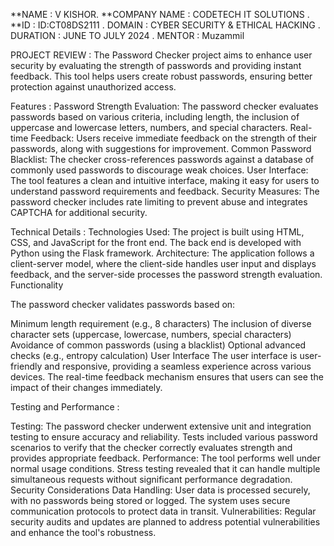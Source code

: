 **NAME : V KISHOR.
**COMPANY NAME : CODETECH IT SOLUTIONS .
**ID : ID:CT08DS2111 .
DOMAIN : CYBER SECURITY & ETHICAL HACKING .
DURATION : JUNE TO JULY 2024 .
MENTOR : Muzammil 

PROJECT REVIEW :
The Password Checker project aims to enhance user security by evaluating the strength of passwords and providing instant feedback. This tool helps users create robust passwords, ensuring better protection against unauthorized access.

Features :
Password Strength Evaluation: The password checker evaluates passwords based on various criteria, including length, the inclusion of uppercase and lowercase letters, numbers, and special characters.
Real-time Feedback: Users receive immediate feedback on the strength of their passwords, along with suggestions for improvement.
Common Password Blacklist: The checker cross-references passwords against a database of commonly used passwords to discourage weak choices.
User Interface: The tool features a clean and intuitive interface, making it easy for users to understand password requirements and feedback.
Security Measures: The password checker includes rate limiting to prevent abuse and integrates CAPTCHA for additional security.

Technical Details :
Technologies Used: The project is built using HTML, CSS, and JavaScript for the front end. The back end is developed with Python using the Flask framework.
Architecture: The application follows a client-server model, where the client-side handles user input and displays feedback, and the server-side processes the password strength evaluation.
Functionality

The password checker validates passwords based on:

Minimum length requirement (e.g., 8 characters)
The inclusion of diverse character sets (uppercase, lowercase, numbers, special characters)
Avoidance of common passwords (using a blacklist)
Optional advanced checks (e.g., entropy calculation)
User Interface
The user interface is user-friendly and responsive, providing a seamless experience across various devices. The real-time feedback mechanism ensures that users can see the impact of their changes immediately.

Testing and Performance :

Testing: The password checker underwent extensive unit and integration testing to ensure accuracy and reliability. Tests included various password scenarios to verify that the checker correctly evaluates strength and provides appropriate feedback.
Performance: The tool performs well under normal usage conditions. Stress testing revealed that it can handle multiple simultaneous requests without significant performance degradation.
Security Considerations
Data Handling: User data is processed securely, with no passwords being stored or logged. The system uses secure communication protocols to protect data in transit.
Vulnerabilities: Regular security audits and updates are planned to address potential vulnerabilities and enhance the tool's robustness.

